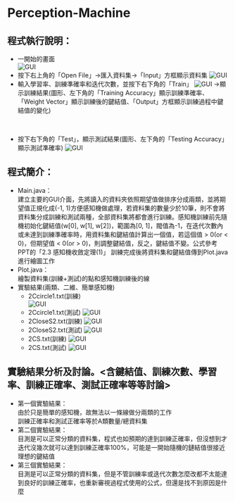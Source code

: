 # Perception-Machine

## 程式執行說明：
- 一開始的畫面  
  ![GUI](https://raw.githubusercontent.com/timmycheng1221/Perception-Machine/master/image/1.jpg)
- 按下右上角的「Open File」→匯入資料集→「Input」方框顯示資料集
  ![GUI](https://raw.githubusercontent.com/timmycheng1221/Perception-Machine/master/image/2.jpg)
- 輸入學習率、訓練準確率和迭代次數，並按下右下角的「Train」 
  ![GUI](https://raw.githubusercontent.com/timmycheng1221/Perception-Machine/master/image/3.jpg)
→顯示訓練結果(圖形、左下角的「Training Accuracy」顯示訓練準確率、「Weight Vector」顯示訓練後的鍵結值、「Output」方框顯示訓練過程中鍵結值的變化)
 
 
- 按下右下角的「Test」，顯示測試結果(圖形、左下角的「Testing Accuracy」顯示測試準確率)
  ![GUI](https://raw.githubusercontent.com/timmycheng1221/Perception-Machine/master/image/4.jpg)
## 程式簡介：
- Main.java：  
建立主要的GUI介面，先將讀入的資料夾依照期望值做排序分成兩類，並將期望值正規化成(-1, 1)方便感知機做處理，若資料集的數量少於10筆，則不會將資料集分成訓練和測試兩種，全部資料集將都會進行訓練。感知機訓練前先隨機初始化鍵結值(w[0], w[1], w[2])，範圍為[0, 1]，閥值為-1，在迭代次數內或未達到訓練準確率時，用資料集和鍵結值計算出一個值，若這個值 > 0(or < 0)，但期望值 < 0(or > 0)，則調整鍵結值，反之，鍵結值不變。公式參考PPT的「2.3 感知機收斂定理(1)」 
訓練完成後將資料集和鍵結值傳到Plot.java進行繪圖工作
- Plot.java：  
繪製資料集(訓練+測試)的點和感知機訓練後的線  
- 實驗結果(兩類、二維、簡單感知機)  
  - 2Ccircle1.txt(訓練) 					
    ![GUI](https://raw.githubusercontent.com/timmycheng1221/Perception-Machine/master/image/5.jpg)
  - 2Ccircle1.txt(測試)
    ![GUI](https://raw.githubusercontent.com/timmycheng1221/Perception-Machine/master/image/6.jpg)
  - 2CloseS2.txt(訓練)
    ![GUI](https://raw.githubusercontent.com/timmycheng1221/Perception-Machine/master/image/7.jpg)
  - 2CloseS2.txt(測試)
    ![GUI](https://raw.githubusercontent.com/timmycheng1221/Perception-Machine/master/image/8.jpg)
  - 2CS.txt(訓練)
    ![GUI](https://raw.githubusercontent.com/timmycheng1221/Perception-Machine/master/image/9.jpg)
  - 2CS.txt(測試)
    ![GUI](https://raw.githubusercontent.com/timmycheng1221/Perception-Machine/master/image/10.jpg)
 
## 實驗結果分析及討論。<含鍵結值、訓練次數、學習率、訓練正確率、測試正確率等等討論>  
- 第一個實驗結果：  
由於只是簡單的感知機，故無法以一條線做分兩類的工作  
訓練正確率和測試正確率等於A類數量/總資料集  
- 第二個實驗結果：  
目測是可以正常分類的資料集，程式也如預期的達到訓練正確率，但沒想到才迭代沒幾次就可以達到訓練正確率100%，可能是一開始隨機的鏈結值很接近理想的鍵結值  
- 第三個實驗結果：  
目測是可以正常分類的資料集，但是不管訓練率或迭代次數怎麼改都不太能達到良好的訓練正確率，也重新審視過程式使用的公式，但還是找不到原因是什麼
